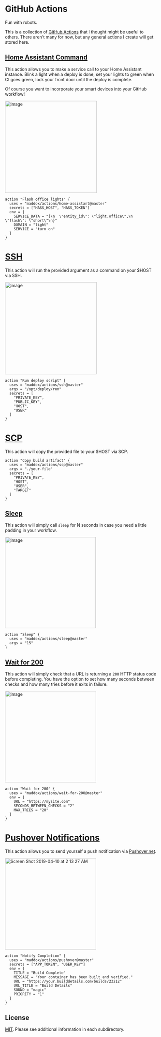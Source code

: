 # GitHub Actions

Fun with robots.

This is a collection of [GitHub Actions](https://github.com/features/actions) that I thought might be useful to others.
There aren't many for now, but any general actions I create will get stored here.

## [Home Assistant Command](home-assistant)

This action allows you to make a service call to your Home Assistant instance.
Blink a light when a deploy is done, set your lights to green when CI goes green,
lock your front door until the deploy is complete.

Of course you want to incorporate your smart devices into your GitHub workflow!

<img width="303" alt="image" src="https://user-images.githubusercontent.com/260/47250759-603f2780-d3f5-11e8-9305-e65723aaee6c.png">


```
action "Flash office lights" {
  uses = "maddox/actions/home-assistant@master"
  secrets = ["HASS_HOST", "HASS_TOKEN"]
  env = {
    SERVICE_DATA = "{\n  \"entity_id\": \"light.office\",\n  \"flash\": \"short\"\n}"
    DOMAIN = "light"
    SERVICE = "turn_on"
  }
}
```

# [SSH](ssh)

This action will run the provided argument as a command on your $HOST via SSH.

<img width="303" alt="image" src="https://user-images.githubusercontent.com/260/47310459-3eb48a80-d605-11e8-867f-702182404b51.png">

```
action "Run deploy script" {
  uses = "maddox/actions/ssh@master"
  args = "/opt/deploy/run"
  secrets = [
    "PRIVATE_KEY",
    "PUBLIC_KEY",
    "HOST",
    "USER"
  ]
}
```

# [SCP](scp)

This action will copy the provided file to your $HOST via SCP.

```
action "Copy build artifact" {
  uses = "maddox/actions/scp@master"
  args = "./your-file"
  secrets = [
    "PRIVATE_KEY",
    "HOST",
    "USER",
    "TARGET"
  ]
}
```

## [Sleep](sleep)

This action will simply call `sleep` for N seconds in case you need a little
padding in your workflow.

<img width="300" alt="image" src="https://user-images.githubusercontent.com/260/47250532-ac3b9d80-d3f0-11e8-88af-9215c626da22.png">

```
action "Sleep" {
  uses = "maddox/actions/sleep@master"
  args = "15"
}
```

## [Wait for 200](wait-for-200)

This action will simply check that a URL is returning a `200` HTTP status code
before completing. You have the option to set how many seconds between checks
and how many tries before it exits in failure.

<img width="301" alt="image" src="https://user-images.githubusercontent.com/260/47251250-fd9f5900-d3ff-11e8-9a4f-d15343e9c3a3.png">

```
action "Wait for 200" {
  uses = "maddox/actions/wait-for-200@master"
  env = {
    URL = "https://mysite.com"
    SECONDS_BETWEEN_CHECKS = "2"
    MAX_TRIES = "20"
  }
}
```

# [Pushover Notifications](pushover)

This action allows you to send yourself a push notification via [Pushover.net](https://Pushover.net).

<img width="301" alt="Screen Shot 2019-04-10 at 2 13 27 AM" src="https://user-images.githubusercontent.com/260/55855724-483f9980-5b36-11e9-8765-c85593edbeef.png">

```
action "Notify Completion" {
  uses = "maddox/actions/pushover@master"
  secrets = ["APP_TOKEN", "USER_KEY"]
  env = {
    TITLE = "Build Complete"
    MESSAGE = "Your container has been built and verified."
    URL = "https://your.builddetails.com/builds/23212"
    URL_TITLE = "Build Details"
    SOUND = "magic"
    PRIORITY = "1"
  }
}
```

## License

[MIT](LICENSE). Please see additional information in each subdirectory.
